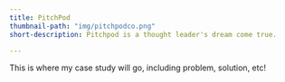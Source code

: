```yaml
---
title: PitchPod
thumbnail-path: "img/pitchpodco.png"
short-description: Pitchpod is a thought leader's dream come true. 

---
```

This is where my case study will go, including problem, solution, etc!
